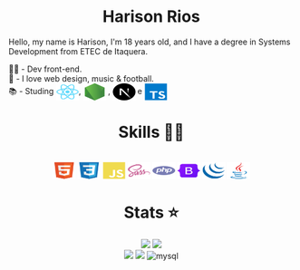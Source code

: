 
<h1 align="center"> Harison Rios </h1>

Hello, my name is Harison, I'm 18 years old, and I have a degree in Systems Development from ETEC de Itaquera.

👨‍💻 - Dev front-end. <br>
💌 - I love web design, music & football. <br>
📚 - Studing <img align="center" alt="React.JS" height="30" width="40" src="https://raw.githubusercontent.com/devicons/devicon/master/icons/react/react-original.svg">, <img align="center" alt="Node.JS" height="30" width="40" src="https://raw.githubusercontent.com/devicons/devicon/master/icons/nodejs/nodejs-original.svg"> , <img align="center" alt="Next.JS" height="30" width="40" src="https://raw.githubusercontent.com/devicons/devicon/master/icons/nextjs/nextjs-original.svg"> e <img align="center" alt="Typescript" height="30" width="40" src="https://raw.githubusercontent.com/devicons/devicon/master/icons/typescript/typescript-original.svg">



<h1 align="center"> Skills 👨‍💻 </h1>


<div style="display: inline_block" align="center"><br>
  <img align="center" alt=HTML" height="30" width="40" src="https://raw.githubusercontent.com/devicons/devicon/master/icons/html5/html5-original.svg">
  <img align="center" alt=CSS" height="30" width="40" src="https://raw.githubusercontent.com/devicons/devicon/master/icons/css3/css3-original.svg">
    <img align="center" alt=JS" height="30" width="40" src="https://raw.githubusercontent.com/devicons/devicon/master/icons/javascript/javascript-plain.svg">
     <img align="center" alt=SASS" height="30" width="40" src="https://raw.githubusercontent.com/devicons/devicon/master/icons/sass/sass-original.svg">
  <img align="center" alt=PHP" height="30" width="40" src="https://raw.githubusercontent.com/devicons/devicon/master/icons/php/php-plain.svg">
      <img align="center" alt=Bootstrap" height="30" width="40" src="https://raw.githubusercontent.com/devicons/devicon/master/icons/bootstrap/bootstrap-original.svg">
        <img align="center" alt=Jquerry" height="30" width="40" src="https://raw.githubusercontent.com/devicons/devicon/master/icons/jquery/jquery-original.svg">
                      <img align="center" alt=Java" height="30" width="40" src="https://raw.githubusercontent.com/devicons/devicon/master/icons/java/java-original.svg">
 
</div>

<h1 align="center"> Stats ⭐ </h1>

<div align="center">
<img height="150em" src="https://github-readme-stats.vercel.app/api?username=harisonrios&theme=tokyonight)](https://github.com/anuraghazra/github-readme-stats"/> 
<img height="150em" src="https://github-readme-stats.vercel.app/api/top-langs/?username=harisonrios&hide=html&layout=compact&theme=tokyonight)](https://github.com/anuraghazra/github-readme-stats)"/>
</div>


<div align="center">
<img src="https://img.shields.io/badge/Eclipse-2C2255?style=for-the-badge&logo=eclipse&logoColor=white"/>  <img src="https://img.shields.io/badge/Visual_Studio_Code-0078D4?style=for-the-badge&logo=visual%20studio%20code&logoColor=white"/> <img alt="mysql" src="https://img.shields.io/badge/MySQL-005C84?style=for-the-badge&logo=mysql&logoColor=white"> 
 </div>







